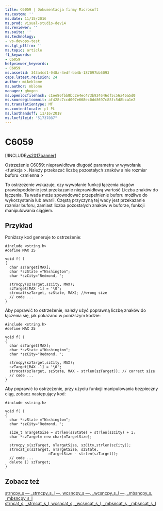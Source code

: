 ```yaml
---
title: C6059 | Dokumentacja firmy Microsoft
ms.custom: ''
ms.date: 11/15/2016
ms.prod: visual-studio-dev14
ms.reviewer: ''
ms.suite: ''
ms.technology:
- vs-devops-test
ms.tgt_pltfrm: ''
ms.topic: article
f1_keywords:
- C6059
helpviewer_keywords:
- C6059
ms.assetid: 343a4cd1-048a-4edf-bb4b-187097bb6093
caps.latest.revision: 24
author: mikeblome
ms.author: mblome
manager: ghogen
ms.openlocfilehash: c1ee86fbb0bc2e4ec473b924646df5c56a46a5d0
ms.sourcegitcommit: af428c7ccd007e668ec0dd8697c88fc5d8bca1e2
ms.translationtype: MT
ms.contentlocale: pl-PL
ms.lasthandoff: 11/16/2018
ms.locfileid: "51737087"
---
```

# <a name="c6059"></a>C6059
[!INCLUDE[vs2017banner](../includes/vs2017banner.md)]

Ostrzeżenie C6059: nieprawidłowa długość parametru w wywołaniu \<funkcja >. Należy przekazać liczbę pozostałych znaków a nie rozmiar buforu \<zmienna >  
  
 To ostrzeżenie wskazuje, czy wywołanie funkcji łączenia ciągów prawdopodobnie jest przekazanie nieprawidłową wartość Liczba znaków do łączenia. Ta wada może spowodować przepełnienie buforu możliwe do wykorzystania lub awarii. Częstą przyczyną tej wady jest przekazanie rozmiar buforu, zamiast liczba pozostałych znaków w buforze, funkcji manipulowania ciągiem.  
  
## <a name="example"></a>Przykład  
 Poniższy kod generuje to ostrzeżenie:  
  
```  
#include <string.h>  
#define MAX 25  
  
void f( )  
{  
  char szTarget[MAX];  
  char *szState ="Washington";  
  char *szCity="Redmond, ";  
  
  strncpy(szTarget,szCity, MAX);  
  szTarget[MAX -1] = '\0';  
  strncat(szTarget, szState, MAX); //wrong size   
  // code ...                                   
}  
```  
  
 Aby poprawić to ostrzeżenie, należy użyć poprawną liczbę znaków do łączenia się, jak pokazano w poniższym kodzie:  
  
```  
#include <string.h>  
#define MAX 25  
  
void f( )  
{  
  char szTarget[MAX];  
  char *szState ="Washington";  
  char *szCity="Redmond, ";  
  
  strncpy(szTarget,szCity, MAX);  
  szTarget[MAX -1] = '\0';  
  strncat(szTarget, szState, MAX - strlen(szTarget)); // correct size   
  // code ...                                   
}  
```  
  
 Aby poprawić to ostrzeżenie, przy użyciu funkcji manipulowania bezpieczny ciąg, zobacz następujący kod:  
  
```  
#include <string.h>  
  
void f( )  
{  
  char *szState ="Washington";  
  char *szCity="Redmond, ";  
  
  size_t nTargetSize = strlen(szState) + strlen(szCity) + 1;  
  char *szTarget= new char[nTargetSize];  
  
  strncpy_s(szTarget, nTargetSize, szCity,strlen(szCity));  
  strncat_s(szTarget, nTargetSize, szState,  
                    nTargetSize - strlen(szTarget));  
  // code ...  
  delete [] szTarget;  
}  
```  
  
## <a name="see-also"></a>Zobacz też  
 [strncpy_s — _strncpy_s_l —, wcsncpy_s —, _wcsncpy_s_l —, _mbsncpy_s, _mbsncpy_s_l](http://msdn.microsoft.com/library/a971c800-94d1-4d88-92f3-a2fe236a4546)   
 [strncat_s, _strncat_s_l, wcsncat_s, _wcsncat_s_l, _mbsncat_s, _mbsncat_s_l](http://msdn.microsoft.com/library/de77eca2-4d9c-4e66-abf2-a95fefc21e5a)



